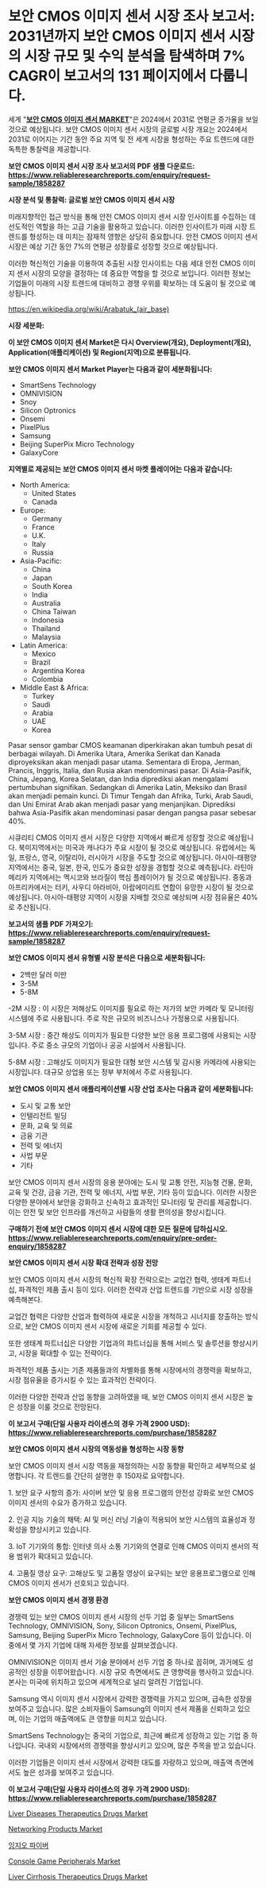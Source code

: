<p><h1>보안 CMOS 이미지 센서 시장 조사 보고서: 2031년까지 보안 CMOS 이미지 센서 시장의 시장 규모 및 수익 분석을 탐색하며 7% CAGR이 보고서의 131 페이지에서 다룹니다.</h1></p><p>세계 "<strong><a href="https://www.reliableresearchreports.com/security-cmos-image-sensors-r1858287">보안 CMOS 이미지 센서 MARKET</a></strong>"은 2024에서 2031로 연평균 증가율을 보일 것으로 예상됩니다. 보안 CMOS 이미지 센서 시장의 글로벌 시장 개요는 2024에서 2031로 이어지는 기간 동안 주요 지역 및 전 세계 시장을 형성하는 주요 트렌드에 대한 독특한 통찰력을 제공합니다.</p>
<p><strong>보안 CMOS 이미지 센서 시장 조사 보고서의 PDF 샘플 다운로드: <a href="https://www.reliableresearchreports.com/enquiry/request-sample/1858287">https://www.reliableresearchreports.com/enquiry/request-sample/1858287</a></strong></p>
<p><strong>시장 분석 및 통찰력: 글로벌 보안 CMOS 이미지 센서 시장</strong></p>
<p><p>미래지향적인 접근 방식을 통해 안전 CMOS 이미지 센서 시장 인사이트를 수집하는 데 선도적인 역할을 하는 고급 기술을 활용하고 있습니다. 이러한 인사이트가 미래 시장 트렌드를 형성하는 데 미치는 잠재적 영향은 상당히 중요합니다. 안전 CMOS 이미지 센서 시장은 예상 기간 동안 7%의 연평균 성장률로 성장할 것으로 예상됩니다. </p><p>이러한 혁신적인 기술을 이용하여 추출된 시장 인사이트는 다음 세대 안전 CMOS 이미지 센서 시장의 모양을 결정하는 데 중요한 역할을 할 것으로 보입니다. 이러한 정보는 기업들이 미래의 시장 트렌드에 대비하고 경쟁 우위를 확보하는 데 도움이 될 것으로 예상됩니다.</p></p>
<p><a href="%7CAUTHORITHY_DOMAIN_URL%7C">https://en.wikipedia.org/wiki/Arabatuk_(air_base)</a></p>
<p><strong>시장 세분화:</strong></p>
<p><strong>이 보안 CMOS 이미지 센서 Market은 다시 Overview(개요), Deployment(개요), Application(애플리케이션) 및 Region(지역)으로 분류됩니다.</strong></p>
<p><strong>보안 CMOS 이미지 센서 Market Player는 다음과 같이 세분화됩니다:</strong></p>
<p><ul><li>SmartSens Technology</li><li>OMNIVISION</li><li>Snoy</li><li>Silicon Optronics</li><li>Onsemi</li><li>PixelPlus</li><li>Samsung</li><li>Beijing SuperPix Micro Technology</li><li>GalaxyCore</li></ul></p>
<p><strong>지역별로 제공되는 보안 CMOS 이미지 센서 마켓 플레이어는 다음과 같습니다:</strong></p>
<p><ul>
    <li>
        North America:
        <ul>
            <li>United States</li>
            <li>Canada</li>
        </ul>
    </li>
    <li>
        Europe:
        <ul>
            <li>Germany</li>
            <li>France</li>
            <li>U.K.</li>
            <li>Italy</li>
            <li>Russia</li>
        </ul>
    </li>
    <li>
        Asia-Pacific:
        <ul>
            <li>China</li>
            <li>Japan</li>
            <li>South Korea</li>
            <li>India</li>
            <li>Australia</li>
            <li>China Taiwan</li>
            <li>Indonesia</li>
            <li>Thailand</li>
            <li>Malaysia</li>
        </ul>
    </li>
    <li>
        Latin America:
        <ul>
            <li>Mexico</li>
            <li>Brazil</li>
            <li>Argentina Korea</li>
            <li>Colombia</li>
        </ul>
    </li>
    <li>
        Middle East & Africa:
        <ul>
            <li>Turkey</li>
            <li>Saudi</li>
            <li>Arabia</li>
            <li>UAE</li>
            <li>Korea</li>
        </ul>
    </li>
    </ul></p>
<p><p>Pasar sensor gambar CMOS keamanan diperkirakan akan tumbuh pesat di berbagai wilayah. Di Amerika Utara, Amerika Serikat dan Kanada diproyeksikan akan menjadi pasar utama. Sementara di Eropa, Jerman, Prancis, Inggris, Italia, dan Rusia akan mendominasi pasar. Di Asia-Pasifik, China, Jepang, Korea Selatan, dan India diprediksi akan mengalami pertumbuhan signifikan. Sedangkan di Amerika Latin, Meksiko dan Brasil akan menjadi pemain kunci. Di Timur Tengah dan Afrika, Turki, Arab Saudi, dan Uni Emirat Arab akan menjadi pasar yang menjanjikan. Diprediksi bahwa Asia-Pasifik akan mendominasi pasar dengan pangsa pasar sebesar 40%.</p><p>시큐리티 CMOS 이미지 센서 시장은 다양한 지역에서 빠르게 성장할 것으로 예상됩니다. 북미지역에서는 미국과 캐나다가 주요 시장이 될 것으로 예상됩니다. 유럽에서는 독일, 프랑스, 영국, 이탈리아, 러시아가 시장을 주도할 것으로 예상됩니다. 아시아-태평양 지역에서는 중국, 일본, 한국, 인도가 중요한 성장을 경험할 것으로 예측됩니다. 라틴아메리카 지역에서는 멕시코와 브라질이 핵심 플레이어가 될 것으로 예상됩니다. 중동과 아프리카에서는 터키, 사우디 아라비아, 아랍에미리트 연합이 유망한 시장이 될 것으로 예상됩니다. 아시아-태평양 지역이 시장을 지배할 것으로 예상되며 시장 점유율은 40%로 추산됩니다.</p></p>
<p><strong>보고서의 샘플 PDF 가져오기: <a href="https://www.reliableresearchreports.com/enquiry/request-sample/1858287">https://www.reliableresearchreports.com/enquiry/request-sample/1858287</a></strong></p>
<p><strong>보안 CMOS 이미지 센서 유형별 시장 분석은 다음으로 세분화됩니다:</strong></p>
<p><ul><li>2백만 달러 미만</li><li>3-5M</li><li>5-8M</li></ul></p>
<p><p>-2M 시장 : 이 시장은 저해상도 이미지를 필요로 하는 저가의 보안 카메라 및 모니터링 시스템에 주로 사용됩니다. 주로 작은 규모의 비즈니스나 가정용으로 사용됩니다.</p><p>3-5M 시장 : 중간 해상도 이미지가 필요한 다양한 보안 응용 프로그램에 사용되는 시장입니다. 주로 중소 규모의 기업이나 공공 시설에서 사용됩니다.</p><p>5-8M 시장 : 고해상도 이미지가 필요한 대형 보안 시스템 및 감시용 카메라에 사용되는 시장입니다. 대규모 상업용 또는 정부 부처에서 주로 사용됩니다.</p></p>
<p><strong>보안 CMOS 이미지 센서 애플리케이션별 시장 산업 조사는 다음과 같이 세분화됩니다:</strong></p>
<p><ul><li>도시 및 교통 보안</li><li>인텔리전트 빌딩</li><li>문화, 교육 및 의료</li><li>금융 기관</li><li>전력 및 에너지</li><li>사법 부문</li><li>기타</li></ul></p>
<p><p>보안 CMOS 이미지 센서 시장의 응용 분야에는 도시 및 교통 안전, 지능형 건물, 문화, 교육 및 건강, 금융 기관, 전력 및 에너지, 사법 부문, 기타 등이 있습니다. 이러한 시장은 다양한 분야에서 보안을 강화하고 신속하고 효과적인 모니터링 및 관리를 제공합니다. 이는 안전 및 보안 인프라를 개선하고 사람들의 생활 편의성을 향상시킵니다.</p></p>
<p><strong>구매하기 전에 보안 CMOS 이미지 센서 시장에 대한 모든 질문에 답하십시오. <a href="https://www.reliableresearchreports.com/enquiry/pre-order-enquiry/1858287">https://www.reliableresearchreports.com/enquiry/pre-order-enquiry/1858287</a></strong></p>
<p><strong>보안 CMOS 이미지 센서 시장 확대 전략과 성장 전망</strong></p>
<p><p>보안 CMOS 이미지 센서 시장의 혁신적 확장 전략으로는 교업간 협력, 생태계 파트너십, 파격적인 제품 출시 등이 있다. 이러한 전략과 산업 트렌드를 기반으로 시장 성장을 예측해본다. </p><p>교업간 협력은 다양한 산업과 협력하여 새로운 시장을 개척하고 시너지를 창출하는 방식으로, 보안 CMOS 이미지 센서 시장에 새로운 기회를 제공할 수 있다. </p><p>또한 생태계 파트너십은 다양한 기업과의 파트너십을 통해 서비스 및 솔루션을 향상시키고, 시장을 확대할 수 있는 전략이다. </p><p>파격적인 제품 출시는 기존 제품들과의 차별화를 통해 시장에서의 경쟁력을 확보하고, 시장 점유율을 증가시킬 수 있는 효과적인 전략이다. </p><p>이러한 다양한 전략과 산업 동향을 고려하였을 때, 보안 CMOS 이미지 센서 시장은 높은 성장을 이룰 것으로 전망된다.</p></p>
<p><strong>이 보고서 구매(단일 사용자 라이센스의 경우 가격 2900 USD): <a href="https://www.reliableresearchreports.com/purchase/1858287">https://www.reliableresearchreports.com/purchase/1858287</a></strong></p>
<p><strong>보안 CMOS 이미지 센서 시장의 역동성을 형성하는 시장 동향</strong></p>
<p><p>보안 CMOS 이미지 센서 시장 역동을 재정의하는 시장 동향을 확인하고 세부적으로 설명합니다. 각 트렌드를 간단히 설명한 후 150자로 요약합니다.</p><p>1. 보안 요구 사항의 증가: 사이버 보안 및 응용 프로그램의 안전성 강화로 보안 CMOS 이미지 센서의 수요가 증가하고 있습니다.</p><p>2. 인공 지능 기술의 채택: AI 및 머신 러닝 기술이 적용되어 보안 시스템의 효율성과 정확성을 향상시키고 있습니다.</p><p>3. IoT 기기와의 통합: 인터넷 의사 소통 기기와의 연결로 인해 CMOS 이미지 센서의 적용 범위가 확대되고 있습니다.</p><p>4. 고품질 영상 요구: 고해상도 및 고품질 영상이 요구되는 보안 응용프로그램으로 인해 CMOS 이미지 센서가 선호되고 있습니다.</p></p>
<p><strong>보안 CMOS 이미지 센서 경쟁 환경</strong></p>
<p><p>경쟁력 있는 보안 CMOS 이미지 센서 시장의 선두 기업 중 일부는 SmartSens Technology, OMNIVISION, Sony, Silicon Optronics, Onsemi, PixelPlus, Samsung, Beijing SuperPix Micro Technology, GalaxyCore 등이 있습니다. 이 중에서 몇 가지 기업에 대해 자세한 정보를 살펴보겠습니다.</p><p>OMNIVISION은 이미지 센서 기술 분야에서 선두 기업 중 하나로 꼽히며, 과거에도 성공적인 성장을 이루어왔습니다. 시장 규모 측면에서도 큰 영향력을 행사하고 있습니다. 본사는 미국에 위치하고 있으며 세계적으로 널리 알려진 기업입니다.</p><p>Samsung 역시 이미지 센서 시장에서 강력한 경쟁력을 가지고 있으며, 급속한 성장을 보여주고 있습니다. 많은 소비자들이 Samsung의 이미지 센서 제품을 신뢰하고 있으며, 이는 기업의 매출액에도 큰 영향을 미치고 있습니다.</p><p>SmartSens Technology는 중국의 기업으로, 최근에 빠르게 성장하고 있는 기업 중 하나입니다. 국내외 시장에서의 경쟁력을 향상시키고 있으며, 많은 주목을 받고 있습니다.</p><p>이러한 기업들은 이미지 센서 시장에서 강력한 대도를 자랑하고 있으며, 매출액 측면에서도 높은 성과를 보여주고 있습니다.</p></p>
<p><strong>이 보고서 구매(단일 사용자 라이센스의 경우 가격 2900 USD): <a href="https://www.reliableresearchreports.com/purchase/1858287">https://www.reliableresearchreports.com/purchase/1858287</a></strong></p>
<p><p><a href="https://github.com/luckyshygirl/Market-Research-Report-List-6/blob/main/liver-diseases-therapeutics-drugs-market.md">Liver Diseases Therapeutics Drugs Market</a></p><p><a href="https://medium.com/@fosterfahey1016/global-networking-products-market-focus-on-application-end-use-industry-type-equipment-and-e72c7217bf8b">Networking Products Market</a></p><p><a href="https://medium.com/@conradkirrlin76575/%EC%9D%B8%EC%A7%80%EC%98%A4-%EC%84%AC%EC%9C%A0-%EC%8B%9C%EC%9E%A5-2024-2031-%EC%82%B0%EC%97%85-%EB%8F%99%ED%96%A5-%EB%B0%8F-%ED%88%AC%EC%9E%90-%EA%B8%B0%ED%9A%8C-88fa6f415364">잉지오 파이버</a></p><p><a href="https://issuu.com/reportprime-2/docs/console-game-peripherals-market-siz_c4230690671c0a">Console Game Peripherals Market</a></p><p><a href="https://github.com/vimar16th/Market-Research-Report-List-6/blob/main/liver-cirrhosis-therapeutics-drugs-market.md">Liver Cirrhosis Therapeutics Drugs Market</a></p></p>